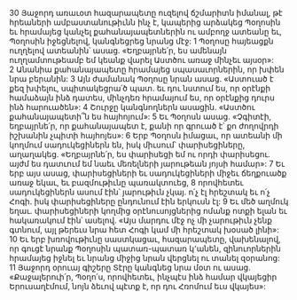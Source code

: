 30 Յաջորդ առաւօտ հազարապետը ուզելով ճշմարիտն իմանալ, թէ հրեաների ամբաստանութիւնն ինչ է, կապերից արձակեց Պօղոսին եւ հրամայեց կանչել քահանայապետներին ու ամբողջ ատեանը եւ, Պօղոսին իջեցնելով, կանգնեցրեց նրանց մէջ:
1 Պօղոսը հայեացքն ուղղելով ատեանին՝ ասաց. «Եղբայրնե՛ր, ես ամենայն ուղղամտութեամբ եմ կեանք վարել Աստծու առաջ մինչեւ այսօր»: 2 Անանիա քահանայապետը հրամայեց սպասաւորներին, որ խփեն նրա բերանին: 3 Այն ժամանակ Պօղոսը նրան ասաց. «Աստուած է քեզ խփելու, սպիտակեցրա՛ծ պատ. եւ դու նստում ես, որ օրէնքի համաձայն ինձ դատես, մինչդեռ հրամայում ես, որ օրէնքից դուրս ինձ հարուածեն»: 4 Շուրջը կանգնողներն ասացին. «Աստծու քահանայապետի՞ն ես հայհոյում»: 5 Եւ Պօղոսն ասաց. «Չգիտէի, եղբայրնե՛ր, որ քահանայապետ է, քանի որ գրուած է՝ քո ժողովրդի իշխանին չպիտի հայհոյես»: 6 Երբ Պօղոսն իմացաւ, որ ատեանի մի կողմում սադուկեցիներն են, իսկ միւսում՝ փարիսեցիները, աղաղակեց. «Եղբայրնե՛ր, ես փարիսեցի եմ ու որդի փարիսեցու. այժմ ես դատւում եմ նաեւ մեռելների յարութեան յոյսի համար»: 7 Եւ երբ այս ասաց, փարիսեցիների եւ սադուկեցիների միջեւ ճեղքուածք առաջ եկաւ, եւ բազմութիւնը պառակտուեց, 8 որովհետեւ սադուկեցիներն ասում էին՝ յարութիւն չկայ. ո՛չ էլ հրեշտակ եւ ո՛չ Հոգի. իսկ փարիսեցիները ընդունում էին երկուսն էլ: 9 Եւ մեծ աղմուկ եղաւ. փարիսեցիների կողմից օրէնուսոյցներից ոմանք ոտքի ելան եւ հակառակում էին՝ ասելով. «Այս մարդու մէջ ոչ մի չարութիւն չենք գտնում, այլ թերեւս նրա հետ Հոգի կամ մի հրեշտակ խօսած լինի»: 10 Եւ երբ խռովութիւնը սաստկացաւ, հազարապետը, վախենալով, որ գուցէ նրանք Պօղոսին պատառ-պատառ կ՚անեն, զինուորներին հրամայեց իջնել եւ նրանց միջից նրան վերցնել ու տանել զօրանոց: 11 Յաջորդ օրուայ գիշերը Տէրը կանգնեց նրա մօտ ու ասաց. «Քաջալերուի՛ր, Պօղո՛ս, որովհետեւ, ինչպէս ինձ համար վկայեցիր Երուսաղէմում, նոյն ձեւով պէտք է, որ դու Հռոմում եւս վկայես»:
